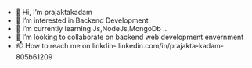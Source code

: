 - 👋 Hi, I’m prajaktakadam
- 👀 I’m interested in Backend Development
- 🌱 I’m currently learning Js,NodeJs,MongoDb ..
- 💞️ I’m looking to collaborate on backend web development envernment
- 📫 How to reach me on linkdin- linkedin.com/in/prajakta-kadam-805b61209

